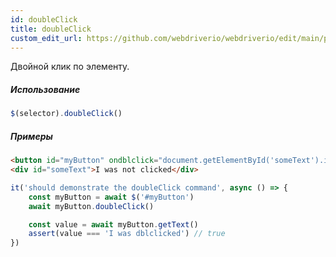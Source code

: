 ```yaml
---
id: doubleClick
title: doubleClick
custom_edit_url: https://github.com/webdriverio/webdriverio/edit/main/packages/webdriverio/src/commands/element/doubleClick.ts
---
```


Двойной клик по элементу.

##### Использование

```js
$(selector).doubleClick()
```

##### Примеры

```html title="example.html"
<button id="myButton" ondblclick="document.getElementById('someText').innerHTML='I was dblclicked'">Click me</button>
<div id="someText">I was not clicked</div>
```

```js title="doubleClick.js"
it('should demonstrate the doubleClick command', async () => {
    const myButton = await $('#myButton')
    await myButton.doubleClick()

    const value = await myButton.getText()
    assert(value === 'I was dblclicked') // true
})
```